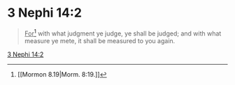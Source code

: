 # 3 Nephi 14:2

> <u>For</u>[^a] with what judgment ye judge, ye shall be judged; and with what measure ye mete, it shall be measured to you again.

[3 Nephi 14:2](https://www.churchofjesuschrist.org/study/scriptures/bofm/3-ne/14?lang=eng&id=p2#p2)


[^a]: [[Mormon 8.19|Morm. 8:19.]]
